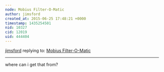 ```yaml
---
node: Mobius Filter-O-Matic
author: jimsford
created_at: 2015-06-25 17:48:21 +0000
timestamp: 1435254501
nid: 10327
cid: 12019
uid: 444404
---
```




[jimsford](../profile/jimsford) replying to: [Mobius Filter-O-Matic](../notes/cfastie/04-18-2014/mobius-filter-o-matic)

----
where can i get that from? 